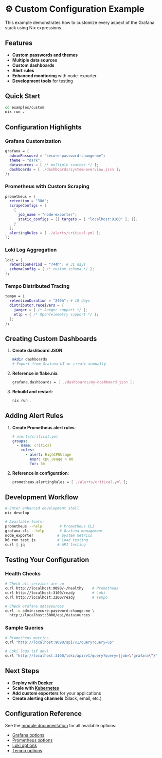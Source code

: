 # ⚙️ Custom Configuration Example

This example demonstrates how to customize every aspect of the Grafana stack using Nix expressions.

## Features

- **Custom passwords and themes**
- **Multiple data sources**
- **Custom dashboards**
- **Alert rules**
- **Enhanced monitoring** with node-exporter
- **Development tools** for testing

## Quick Start

```bash
cd examples/custom
nix run .
```

## Configuration Highlights

### Grafana Customization

```nix
grafana = {
  adminPassword = "secure-password-change-me";
  theme = "dark";
  datasources = [ /* multiple sources */ ];
  dashboards = [ ./dashboards/system-overview.json ];
};
```

### Prometheus with Custom Scraping

```nix
prometheus = {
  retention = "30d";
  scrapeConfigs = [
    {
      job_name = "node-exporter";
      static_configs = [{ targets = [ "localhost:9100" ]; }];
    }
  ];
  alertingRules = [ ./alerts/critical.yml ];
};
```

### Loki Log Aggregation

```nix
loki = {
  retentionPeriod = "744h"; # 31 days
  schemaConfig = { /* custom schema */ };
};
```

### Tempo Distributed Tracing

```nix
tempo = {
  retentionDuration = "240h"; # 10 days
  distributor.receivers = {
    jaeger = { /* Jaeger support */ };
    otlp = { /* OpenTelemetry support */ };
  };
};
```

## Creating Custom Dashboards

1. **Create dashboard JSON**:
   ```bash
   mkdir dashboards
   # Export from Grafana UI or create manually
   ```

2. **Reference in flake.nix**:
   ```nix
   grafana.dashboards = [ ./dashboards/my-dashboard.json ];
   ```

3. **Rebuild and restart**:
   ```bash
   nix run .
   ```

## Adding Alert Rules

1. **Create Prometheus alert rules**:
   ```yaml
   # alerts/critical.yml
   groups:
     - name: critical
       rules:
         - alert: HighCPUUsage
           expr: cpu_usage > 80
           for: 5m
   ```

2. **Reference in configuration**:
   ```nix
   prometheus.alertingRules = [ ./alerts/critical.yml ];
   ```

## Development Workflow

```bash
# Enter enhanced development shell
nix develop

# Available tools:
prometheus --help        # Prometheus CLI
grafana-cli --help       # Grafana management
node_exporter           # System metrics
k6 run test.js          # Load testing
curl | jq               # API testing
```

## Testing Your Configuration

### Health Checks

```bash
# Check all services are up
curl http://localhost:9090/-/healthy    # Prometheus
curl http://localhost:3100/ready        # Loki
curl http://localhost:3200/ready        # Tempo

# Check Grafana datasources
curl -u admin:secure-password-change-me \
  http://localhost:3000/api/datasources
```

### Sample Queries

```bash
# Prometheus metrics
curl "http://localhost:9090/api/v1/query?query=up"

# Loki logs (if any)
curl "http://localhost:3100/loki/api/v1/query?query={job=\"grafana\"}"
```

## Next Steps

- **Deploy with [Docker](../docker/)**
- **Scale with [Kubernetes](../kubernetes/)**
- **Add custom exporters** for your applications
- **Create alerting channels** (Slack, email, etc.)

## Configuration Reference

See the [module documentation](../../docs/modules/) for all available options:

- [Grafana options](../../docs/modules/grafana.md)
- [Prometheus options](../../docs/modules/prometheus.md)
- [Loki options](../../docs/modules/loki.md)
- [Tempo options](../../docs/modules/tempo.md)